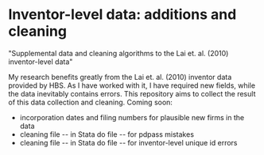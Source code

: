 Inventor-level data: additions and cleaning
==================

"Supplemental data and cleaning algorithms to the Lai et. al. (2010) inventor-level data"

My research benefits greatly from the Lai et. al. (2010) inventor data provided by HBS.  As I have worked with it, I have required new fields, while the data inevitably contains errors.  This repository aims to collect the result of this data collection and cleaning.  Coming soon:

- incorporation dates and filing numbers for plausible new firms in the data
- cleaning file -- in Stata do file -- for pdpass mistakes
- cleaning file -- in Stata do file -- for inventor-level unique id errors
